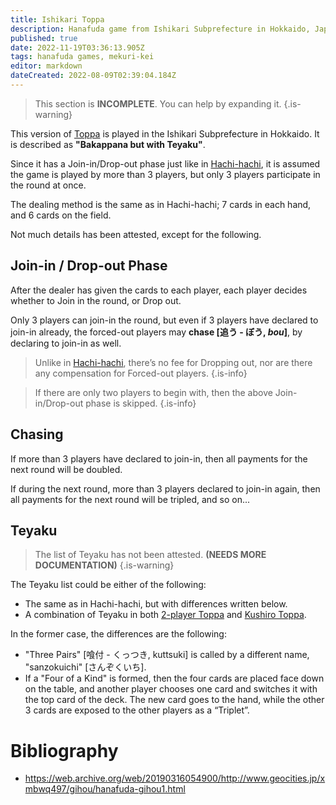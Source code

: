 ```yaml
---
title: Ishikari Toppa
description: Hanafuda game from Ishikari Subprefecture in Hokkaido, Japan. Described as "Bakappana but with Teyaku".
published: true
date: 2022-11-19T03:36:13.905Z
tags: hanafuda games, mekuri-kei
editor: markdown
dateCreated: 2022-08-09T02:39:04.184Z
---
```


> This section is **INCOMPLETE**. You can help by expanding it.
{.is-warning}

This version of [Toppa](/en/hanafuda/games/toppa) is played in the Ishikari Subprefecture in Hokkaido. It is described as **"Bakappana but with Teyaku"**.

Since it has a Join-in/Drop-out phase just like in [Hachi-hachi](/en/hanafuda/games/hachi-hachi), it is assumed the game is played by more than 3 players, but only 3 players participate in the round at once.

The dealing method is the same as in Hachi-hachi; 7 cards in each hand, and 6 cards on the field.

Not much details has been attested, except for the following.

## Join-in / Drop-out Phase
After the dealer has given the cards to each player, each player decides whether to Join in the round, or Drop out.

Only 3 players can join-in the round, but even if 3 players have declared to join-in already, the forced-out players may **chase [追う - ぼう, *bou*]**, by declaring to join-in as well.

> Unlike in [Hachi-hachi](/en/hanafuda/games/hachi-hachi), there’s no fee for Dropping out, nor are there any compensation for Forced-out players.
{.is-info}

> If there are only two players to begin with, then the above Join-in/Drop-out phase is skipped.
{.is-info}

## Chasing
If more than 3 players have declared to join-in, then all payments for the next round will be doubled.

If during the next round, more than 3 players declared to join-in again, then all payments for the next round will be tripled, and so on...

## Teyaku
> The list of Teyaku has not been attested. **(NEEDS MORE DOCUMENTATION)**
{.is-warning}

The Teyaku list could be either of the following:
- The same as in Hachi-hachi, but with differences written below.
- A combination of Teyaku in both [2-player Toppa](/en/hanafuda/games/toppa) and [Kushiro Toppa](/en/hanafuda/games/kushiro-toppa).

In the former case, the differences are the following:
- "Three Pairs" [喰付 - くっつき, kuttsuki] is called by a different name, "sanzokuichi" [さんぞくいち].
- If a "Four of a Kind" is formed, then the four cards are placed face down on the table, and another player chooses one card and switches it with the top card of the deck. The new card goes to the hand, while the other 3 cards are exposed to the other players as a “Triplet”.

# Bibliography
- https://web.archive.org/web/20190316054900/http://www.geocities.jp/xmbwq497/gihou/hanafuda-gihou1.html